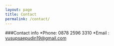 ```yaml
---
layout: page
title: Contact
permalink: /contact/
---
```


###Contact info
*Phone: 0878 2596 3310
*Email : yusupsaepudin19@gmail.com
